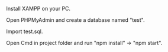 Install XAMPP on your PC.

Open PHPMyAdmin and create a database named "test".

Import test.sql.

Open Cmd in project folder and run "npm install" -> "npm start".